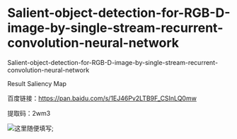 # Salient-object-detection-for-RGB-D-image-by-single-stream-recurrent-convolution-neural-network
Salient-object-detection-for-RGB-D-image-by-single-stream-recurrent-convolution-neural-network  

Result Saliency Map  

百度链接：https://pan.baidu.com/s/1EJ46Pv2LTB9F_CSInLQ0mw   

提取码：2wm3  

![这里随便填写](AAA);


